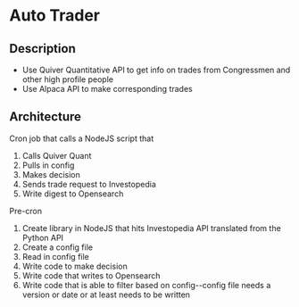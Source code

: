 # Auto Trader

## Description

- Use Quiver Quantitative API to get info on trades from Congressmen and other high profile people
- Use Alpaca API to make corresponding trades

## Architecture

Cron job that calls a NodeJS script that

1. Calls Quiver Quant
2. Pulls in config
3. Makes decision
4. Sends trade request to Investopedia
5. Write digest to Opensearch

Pre-cron

1. Create library in NodeJS that hits Investopedia API translated from the Python API
2. Create a config file
3. Read in config file
4. Write code to make decision
5. Write code that writes to Opensearch
6. Write code that is able to filter based on config--config file needs a version or date or at least needs to be written
